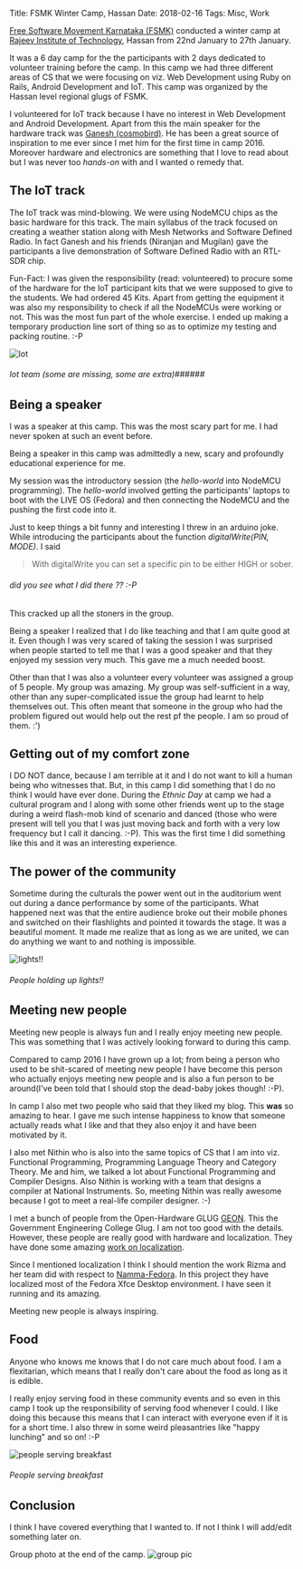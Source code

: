 Title: FSMK Winter Camp, Hassan
Date: 2018-02-16
Tags: Misc, Work


[Free Software Movement Karnataka (FSMK)](https://fsmk.org/) conducted
a winter camp
at [Rajeev Institute of Technology](http://rithassan.org/), Hassan
from 22nd January to 27th January.

It was a 6 day camp for the the participants with 2 days dedicated to
volunteer training before the camp. In this camp we had three
different areas of CS that we were focusing on viz. Web Development
using Ruby on Rails, Android Development and IoT. This camp was
organized by the Hassan level regional glugs of FSMK.

I volunteered for IoT track because I have no interest in Web
Development and Android Development. Apart from this the main speaker
for the hardware track
was [Ganesh (cosmobird)](https://cosmobird.github.io). He has been a
great source of inspiration to me ever since I met him for the first
time in camp 2016. Moreover hardware and electronics are something
that I love to read about but I was never too _hands-on_ with and I
wanted o remedy that.

## The IoT track
The IoT track was mind-blowing. We were using NodeMCU chips as the
basic hardware for this track. The main syllabus of the track focused
on creating a weather station along with Mesh Networks and Software
Defined Radio. In fact Ganesh and his friends (Niranjan and Mugilan)
gave the participants a live demonstration of Software Defined Radio
with an RTL-SDR chip.

Fun-Fact: I was given the responsibility (read: volunteered) to
procure some of the hardware for the IoT participant kits that we were
supposed to give to the students. We had ordered 45 Kits. Apart from
getting the equipment it was also my responsibility to check if all
the NodeMCUs were working or not. This was the most fun part of the
whole exercise. I ended up making a temporary production line sort of
thing so as to optimize my testing and packing routine. :-P

![Iot](assets/images/2018-02-16/iot.jpg)

###### Iot team (some are missing, some are extra)######

## Being a speaker
I was a speaker at this camp. This was the most scary part for me. I
had never spoken at such an event before.

Being a speaker in this camp was admittedly a new, scary and
profoundly educational experience for me. 

My session was the introductory session (the _hello-world_ into
NodeMCU programming).  The _hello-world_ involved getting the
participants' laptops to boot with the LIVE OS (Fedora) and then
connecting the NodeMCU and the pushing the first code into it.

Just to keep things a bit funny and interesting I threw in an arduino
joke.  While introducing the participants about the function
_digitalWrite(PIN, MODE)_. I said

> With digitalWrite you can set a specific pin to be either HIGH or sober.

###### did you see what I did there ?? :-P ######

This cracked up all the stoners in the group. 

Being a speaker I realized that I do like teaching and that I am quite
good at it. Even though I was very scared of taking the session I was
surprised when people started to tell me that I was a good speaker and
that they enjoyed my session very much. This gave me a much needed
boost.

Other than that I was also a volunteer every volunteer was assigned a
group of 5 people. My group was amazing. My group was self-sufficient
in a way, other than any super-complicated issue the group had learnt
to help themselves out. This often meant that someone in the group who
had the problem figured out would help out the rest pf the people. I
am so proud of them. :')

## Getting out of my comfort zone
I DO NOT dance, because I am terrible at it and I do not want to kill
a human being who witnesses that. But, in this camp I did something
that I do no think I would have ever done. During the _Ethnic Day_ at
camp we had a cultural program and I along with some other friends
went up to the stage during a weird flash-mob kind of scenario and
danced (those who were present will tell you that I was just moving
back and forth with a very low frequency but I call it
dancing. :-P). This was the first time I did something like this and
it was an interesting experience.

## The power of the community
Sometime during the culturals the power went out in the auditorium
went out during a dance performance by some of the participants. What
happened next was that the entire audience broke out their mobile
phones and switched on their flashlights and pointed it towards the
stage. It was a beautiful moment. It made me realize that as long as
we are united, we can do anything we want to and nothing is
impossible.

![lights!!](assets/images/2018-02-16/light.jpg)

###### People holding up lights!! ######

## Meeting new people
Meeting new people is always fun and I really enjoy meeting new
people. This was something that I was actively looking forward to
during this camp.

Compared to camp 2016 I have grown up a lot; from being a person who
used to be shit-scared of meeting new people I have become this person
who actually enjoys meeting new people and is also a fun person to be
around(I've been told that I should stop the dead-baby jokes though!
:-P).

In camp I also met two people who said that they liked my blog. This
__was__ so amazing to hear. I gave me such intense happiness to know
that someone actually reads what I like and that they also enjoy it
and have been motivated by it.

I also met Nithin who is also into the same topics of CS that I am
into viz. Functional Programming, Programming Language Theory and
Category Theory. Me and him, we talked a lot about Functional
Programming and Compiler Designs. Also Nithin is working with a team
that designs a compiler at National Instruments. So, meeting Nithin
was really awesome because I got to meet a real-life compiler
designer.  :-)

I met a bunch of people from the Open-Hardware
GLUG [GEON](geon.fsmk.org). This the Government Engineering College
Glug. I am not too good with the details. However, these people are
really good with hardware and localization. They have done some amazing [work on localization](https://geongech.wordpress.com/2017/11/15/not-a-days-work/). 

Since I mentioned localization I think I should mention the work Rizma
and her team did with respect
to [Namma-Fedora](https://gitlab.com/Frogster/Namma-Fedora). In this
project they have localized most of the Fedora Xfce Desktop
environment. I have seen it running and its amazing.

Meeting new people is always inspiring.


## Food
Anyone who knows me knows that I do not care much about food. I am a
flexitarian, which means that I really don't care about the food as
long as it is edible.

I really enjoy serving food in these community
events and so even in this camp I took up the responsibility of
serving food whenever I could. I like doing this because this means
that I can interact with everyone even if it is for a short time. I
also threw in some weird pleasantries like "happy lunching" and so
on! :-P

![people serving breakfast](assets/images/2018-02-16/food.jpg)

###### People serving breakfast ######

## Conclusion
I think I have covered everything that I wanted to. If not I think I
will add/edit something later on.

Group photo at the end of the camp.
![group pic](assets/images/2018-02-16/group.jpg)
